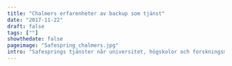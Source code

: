 ```yaml
---
title: "Chalmers erfarenheter av backup som tjänst"
date: "2017-11-22"
draft: false
tags: [""]
showthedate: false
pageimage: "Safespring_chalmers.jpg"
intro: "Safesprings tjänster når universitet, högskolor och forskningsmiljöer som är anslutna till de nationella forskningssätena i Skandinavien. Läs kundreferenser!"
---
```

